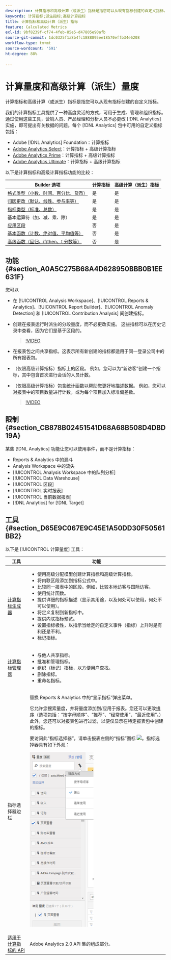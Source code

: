 ```yaml
---
description: 计算指标和高级计算（或派生）指标是指您可以从现有指标创建的自定义指标。
keywords: 计算指标;派生指标;高级计算指标
title: 计算指标和高级计算（派生）指标
feature: Calculated Metrics
exl-id: 9bf8239f-cf74-4feb-85e5-d47805e90afb
source-git-commit: 1dc0325f1a8b4fc1888895ee18570effb34e6208
workflow-type: tm+mt
source-wordcount: '591'
ht-degree: 88%

---
```


# 计算量度和高级计算（派生）量度

计算指标和高级计算（或派生）指标是指您可以从现有指标创建的自定义指标。

我们的计算指标工具提供了一种高度灵活的方式，可用于生成、管理和组织指标。通过使用这些工具，营销人员、产品经理和分析人员不必更改 [!DNL Analytics] 实施，即可提出有关数据的问题。每个 [!DNL Analytics] 包中可用的自定义指标包括：

* Adobe [!DNL Analytics] Foundation：计算指标
* [Adobe Analytics Select](https://www.adobe.com/cn/data-analytics-cloud/analytics/select.html)：计算指标 + 高级计算指标
* [Adobe Analytics Prime](https://www.adobe.com/cn/data-analytics-cloud/analytics/prime.html)：计算指标 + 高级计算指标
* [Adobe Analytics Ultimate](https://www.adobe.com/cn/data-analytics-cloud/analytics/ultimate.html)：计算指标 + 高级计算指标

以下是计算指标和高级计算指标功能的比较：

| Builder 选项 | 计算指标 | 高级计算（派生）指标 |
|---|---|---|
| [格式类型（小数、时间、百分比、货币）](/help/components/c-calcmetrics/c-workflow/cm-workflow/c-build-metrics/cm-build-metrics.md) | 是 | 是 |
| [归因更改（默认、线性、参与率等）](/help/components/c-calcmetrics/c-workflow/cm-workflow/c-build-metrics/m-metric-type-alloc.md) | 是 | 是 |
| [指标类型（标准、总数）](/help/components/c-calcmetrics/c-workflow/cm-workflow/c-build-metrics/m-metric-type-alloc.md) | 是 | 是 |
| 基本运算符（加、减、乘、除） | 是 | 是 |
| [应用区段](/help/components/c-calcmetrics/c-workflow/cm-workflow/c-build-metrics/metrics-with-segments.md) | 否 | 是 |
| [基本函数（计数、绝对值、平均值等）](/help/components/c-calcmetrics/cm-reference/cm-functions.md) | 否 | 是 |
| [高级函数（回归、if/then、t 分数等）](/help/components/c-calcmetrics/cm-reference/cm-adv-functions.md) | 否 | 是 |

## 功能 {#section_A0A5C275B68A4D628950BBB0B1EE631F}

您可以

* 在 [!UICONTROL Analysis Workspace]、[!UICONTROL Reports &amp; Analytics]、[!UICONTROL Report Builder]、[!UICONTROL Anomaly Detection] 和 [!UICONTROL Contribution Analysis] 间创建指标。
* 创建在报表运行时派生的分段量度，而不必更改实施。 这些指标可以在历史记录中查看，因为它们是基于区段的。

  >[!VIDEO](https://video.tv.adobe.com/v/25407/?quality=12&learn=on)

* 在报表包之间共享指标。这表示所有新创建的指标都适用于同一登录公司中的所有报表包。
* （仅限高级计算指标）指标上的区段。 例如，您可以为“新访客”创建一个指标，其中包含首次进行会话的人员计数。

* （仅限高级计算指标）包含统计函数以帮助您更好地描述数据。 例如，您可以对报表中的项目数量进行计数，或为每个项目加入标准偏差数。

  >[!VIDEO](https://video.tv.adobe.com/v/25409/?quality=12&learn=on)

## 限制 {#section_CB878B02451541D68A68B508D4DBD19A}

某些 [!DNL Analytics] 功能让您可以使用事件，而不是计算指标：

* Reports &amp; Analytics 中的漏斗
* Analysis Workspace 中的流失
* [!UICONTROL Analysis Workspace 中的队列分析]
* [!UICONTROL Data Warehouse]
* [!UICONTROL 区段]
* [!UICONTROL 实时报表]
* [!UICONTROL 当前数据报表]
* [!DNL Analytics] for [!DNL Target]

## 工具 {#section_D65E9C067E9C45E1A50DD30F50561BB2}

以下是 [!UICONTROL 计算量度] 工具：

<table id="table_520AFE97DB514958ABE23FD3C9CE0ABD"> 
 <thead> 
  <tr> 
   <th colname="col1" class="entry"> 工具 </th> 
   <th colname="col2" class="entry"> 功能 </th> 
  </tr>
 </thead>
 <tbody> 
  <tr> 
   <td colname="col1"><a href="/help/components/c-calcmetrics/c-workflow/cm-workflow/c-build-metrics/cm-build-metrics.md"  > 计算指标生成器</a> </td> 
   <td colname="col2"> 
    <ul id="ul_E6F02AB9DF204C2F9A0AC92A31594B3E"> 
     <li id="li_A4A6E716374243A190C539A3F4A41C0C">使用高级分配模型创建计算指标和高级计算指标。 </li> 
     <li id="li_C8C97BA4E227463E98077ABA5818FFC6">将内联区段添加到指标公式中。 </li> 
     <li id="li_8503D9E06A3C46569B5CDB4B90F72446">比较同一报表中的区段。例如，比较本地访客与国际访客。 </li> 
     <li id="li_4B528FDE1F96400DBA0D3276408FF919">使用统计函数。 </li> 
     <li id="li_C1162B1EA6784B8189A8A87E2B0DA79A">提供详细的指标描述（显示其用途，以及何处可以使用，何处不可以使用）。 </li> 
     <li id="li_DEA13F5E8BF94AF1B311C467FE6E2A74">将定义复制到新指标中。 </li> 
     <li id="li_8C21F55015D44910904202D2BF74221C">提供内联指标预览。 </li> 
     <li id="li_3704F66C321C477F9D4F52E068C231BD">设置指标极性，以指示当给定的自定义事件（指标）上升时是有利还是不利。 </li> 
     <li id="li_9D45319FA965476FB1C90DE8AA72BBD7">标记指标。 </li> 
    </ul> </td> 
  </tr> 
  <tr> 
   <td colname="col1"><a href="/help/components/c-calcmetrics/c-workflow/cm-workflow/cm-manager.md"  > 计算指标管理器</a> </td> 
   <td colname="col2"> 
    <ul id="ul_E4D20D5DD3904CC6A85785B5BD4C1B1E"> 
     <li id="li_E0B216BA1478406EB6212263DF71D85B">与他人共享指标。 </li> 
     <li id="li_96EB16FAF3454211AAEF78EA5B08927F">批准和管理指标。 </li> 
     <li id="li_3ADBD2428EAC4B0AA61222D87C3AF2B7">组织（标记）指标，以方便用户查找。 </li> 
     <li id="li_726F3C3390744E49BA63606FE196880E">删除指标。 </li> 
     <li id="li_F306BA4FA8AF4A6E987BA62634659A2F">重命名指标。 </li> 
    </ul> </td> 
  </tr> 
  <tr> 
   <td colname="col1"> 指标选择器边栏 </td> 
   <td colname="col2"> <p>替换 <span class="uicontrol">Reports &amp; Analytics</span> 中的“<span class="uicontrol">显示指标</span>”弹出菜单。 </p> <p>它允许您搜索量度，并将量度添加到/应用于报表。您还可以更改<a href="/help/components/c-calcmetrics/c-workflow/cm-workflow/cm-finding.md"  >排序</a>（选项包括：“按字母顺序”、“推荐”、“经常使用”、“最近使用”。）此外，您还可以对报表包进行过滤，以便仅显示在特定报表包中创建的指标。 </p> <p>要访问此“指标选择器”，请单击报表左侧的“指标”图标 <img placement="inline"  src="https://spectrum.adobe.com/static/icons/workflow_18/Smock_Event_18_N.svg" width="15px" id="image_2C6F20B4E634486B95BACD4CA47EF991" />。指标选择器具有如下外观： </p> <p><img src="assets/metrics_rail.png" width="200px" id="image_379523E9AFEC4CF08D20C42C740AA358" /> </p> </td> 
  </tr> 
  <tr> 
   <td colname="col1"><a href="https://www.adobe.io/apis/experiencecloud/analytics/docs.html#!AdobeDocs/analytics-2.0-apis/master/README.md"  > 适用于计算指标的 API</a> </td> 
   <td colname="col2"> <p>Adobe Analytics 2.0 API 集的组成部分。 </p> </td> 
  </tr> 
 </tbody> 
</table>

